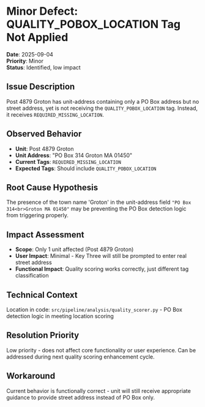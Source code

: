 # Minor Defect: QUALITY_POBOX_LOCATION Tag Not Applied

**Date**: 2025-09-04  
**Priority**: Minor  
**Status**: Identified, low impact

## Issue Description
Post 4879 Groton has unit-address containing only a PO Box address but no street address, yet is not receiving the `QUALITY_POBOX_LOCATION` tag. Instead, it receives `REQUIRED_MISSING_LOCATION`.

## Observed Behavior
- **Unit**: Post 4879 Groton
- **Unit Address**: "PO Box 314 Groton MA 01450" 
- **Current Tags**: `REQUIRED_MISSING_LOCATION`
- **Expected Tags**: Should include `QUALITY_POBOX_LOCATION`

## Root Cause Hypothesis
The presence of the town name 'Groton' in the unit-address field `"PO Box 314<br>Groton MA 01450"` may be preventing the PO Box detection logic from triggering properly.

## Impact Assessment
- **Scope**: Only 1 unit affected (Post 4879 Groton)
- **User Impact**: Minimal - Key Three will still be prompted to enter real street address
- **Functional Impact**: Quality scoring works correctly, just different tag classification

## Technical Context
Location in code: `src/pipeline/analysis/quality_scorer.py` - PO Box detection logic in meeting location scoring

## Resolution Priority
Low priority - does not affect core functionality or user experience. Can be addressed during next quality scoring enhancement cycle.

## Workaround
Current behavior is functionally correct - unit will still receive appropriate guidance to provide street address instead of PO Box only.